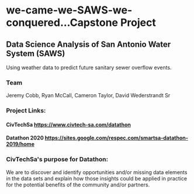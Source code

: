 # we-came-we-SAWS-we-conquered...Capstone Project
## Data Science Analysis of San Antonio Water System (SAWS) 
Using weather data to predict future sanitary sewer overflow events.

### Team
Jeremy Cobb, Ryan McCall, Cameron Taylor, David Wederstrandt Sr

### Project Links:
#### CivTechSa https://www.civtech-sa.com/datathon
#### Datathon 2020 https://sites.google.com/respec.com/smartsa-datathon-2019/home

### CivTechSa's purpose for Datathon:
We are to discover and identify opportunities and/or missing data elements in the data sets and explain how those insights could be applied in practice for the potential benefits of the community and/or partners.


